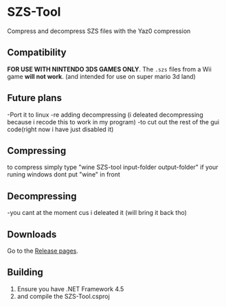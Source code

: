 # SZS-Tool
Compress and decompress SZS files with the Yaz0 compression

## Compatibility
**FOR USE WITH NINTENDO 3DS GAMES ONLY**. The `.szs` files from a Wii game **will not work**. (and intended for use on super mario 3d land)

## Future plans
-Port it to linux
-re adding decompressing (i deleated decompressing because i recode this to work in my program)
-to cut out the rest of the gui code(right now i have just disabled it)

## Compressing
to compress simply type
"wine SZS-tool input-folder output-folder"
if your runing windows dont put "wine" in front

## Decompressing
-you cant at the moment cus i deleated it (will bring it back tho)

## Downloads
Go to the [Release pages](https://github.com/Cool-pig-9/szs-tool-with-args/).

## Building
1. Ensure you have .NET Framework 4.5
2. and compile the SZS-Tool.csproj
